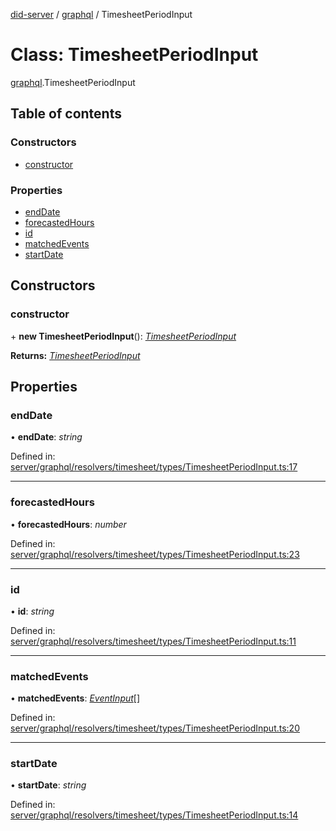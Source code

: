 [did-server](../README.md) / [graphql](../modules/graphql.md) / TimesheetPeriodInput

# Class: TimesheetPeriodInput

[graphql](../modules/graphql.md).TimesheetPeriodInput

## Table of contents

### Constructors

- [constructor](graphql.timesheetperiodinput.md#constructor)

### Properties

- [endDate](graphql.timesheetperiodinput.md#enddate)
- [forecastedHours](graphql.timesheetperiodinput.md#forecastedhours)
- [id](graphql.timesheetperiodinput.md#id)
- [matchedEvents](graphql.timesheetperiodinput.md#matchedevents)
- [startDate](graphql.timesheetperiodinput.md#startdate)

## Constructors

### constructor

\+ **new TimesheetPeriodInput**(): [*TimesheetPeriodInput*](graphql.timesheetperiodinput.md)

**Returns:** [*TimesheetPeriodInput*](graphql.timesheetperiodinput.md)

## Properties

### endDate

• **endDate**: *string*

Defined in: [server/graphql/resolvers/timesheet/types/TimesheetPeriodInput.ts:17](https://github.com/Puzzlepart/did/blob/45604452/server/graphql/resolvers/timesheet/types/TimesheetPeriodInput.ts#L17)

___

### forecastedHours

• **forecastedHours**: *number*

Defined in: [server/graphql/resolvers/timesheet/types/TimesheetPeriodInput.ts:23](https://github.com/Puzzlepart/did/blob/45604452/server/graphql/resolvers/timesheet/types/TimesheetPeriodInput.ts#L23)

___

### id

• **id**: *string*

Defined in: [server/graphql/resolvers/timesheet/types/TimesheetPeriodInput.ts:11](https://github.com/Puzzlepart/did/blob/45604452/server/graphql/resolvers/timesheet/types/TimesheetPeriodInput.ts#L11)

___

### matchedEvents

• **matchedEvents**: [*EventInput*](graphql.eventinput.md)[]

Defined in: [server/graphql/resolvers/timesheet/types/TimesheetPeriodInput.ts:20](https://github.com/Puzzlepart/did/blob/45604452/server/graphql/resolvers/timesheet/types/TimesheetPeriodInput.ts#L20)

___

### startDate

• **startDate**: *string*

Defined in: [server/graphql/resolvers/timesheet/types/TimesheetPeriodInput.ts:14](https://github.com/Puzzlepart/did/blob/45604452/server/graphql/resolvers/timesheet/types/TimesheetPeriodInput.ts#L14)
